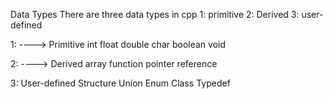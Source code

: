 Data Types
There are three data types in cpp
1: primitive
2: Derived
3: user-defined

1: ----> Primitive
int
float
double
char
boolean
void

2: ----> Derived
array
function
pointer
reference

3: User-defined
Structure
Union
Enum
Class
Typedef